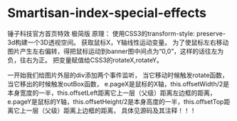 # Smartisan-index-special-effects
锤子科技官方首页特效  极简版
  原理： 使用CSS3的transform-style: preserve-3d构建一个3D透视空间。 
   获取鼠标X，Y轴线性运动变量。 
   为了使鼠标左右移动图片产生左右偏转，得把鼠标运动到banner图中间点为“0,0”，这样的话往左为负，往右为正。 
   把变量赋值给CSS3的rotateX,rotateY。

一开始我们给图片外层的div添加两个事件监听，
当它移动时候触发rotate函数，
当它移出的时候触发outBox函数，
e.pageX是鼠标的X轴，this.offsetWidth/2是本身宽度的一半，this.offsetLeft距离它上一层（父级）距离左边框的距离，
e.pageY是鼠标的Y轴，this.offsetHeight/2是本身高度的一半，this.offsetTop距离它上一层（父级）距离上边框的距离，
具体见源码及其注释！！！
